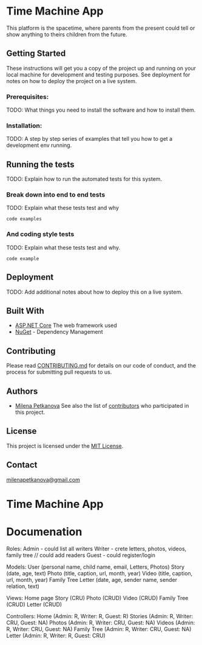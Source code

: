 # Time Machine App

This platform is the spacetime, where parents from the present could tell or show anything to theirs children from the future.

## Getting Started
These instructions will get you a copy of the project up and running on your local machine for development and testing purposes. See deployment for notes on how to deploy the project on a live system.

### Prerequisites:
TODO: What things you need to install the software and how to install them.

### Installation:
TODO: A step by step series of examples that tell you how to get a development env running.

## Running the tests
TODO: Explain how to run the automated tests for this system.

### Break down into end to end tests
TODO: Explain what these tests test and why
```
code examples
```

### And coding style tests
TODO: Explain what these tests test and why.
```
code example
```

## Deployment
TODO: Add additional notes about how to deploy this on a live system.

## Built With
- [ASP.NET Core](https://www.asp.net/core/overview/aspnet-vnext) The web framework used
- [NuGet](https://www.nuget.org/) - Dependency Management

## Contributing
Please read [CONTRIBUTING.md]() for details on our code of conduct, and the process for submitting pull requests to us.

## Authors
- [Milena Petkanova](https://github.com/MilenaPetkanova)
See also the list of [contributors](https://github.com/MilenaPetkanova/time-machine-app/graphs/contributors) who participated in this project.

## License
This project is licensed under the [MIT License](https://opensource.org/licenses/MIT).

## Contact
milenapetkanova@gmail.com


# Time Machine App 
# Documenation

Roles:
Admin - could list all writers
Writer - crete letters, photos, videos, family tree // could add readers
Guest - could register/login

Models:
User (personal name, child name, email, Letters, Photos) 
Story (date, age, text)
Photo (title, caption, url, month, year)
Video (title, caption, url, month, year)
Family Tree 
Letter (date, age, sender name, sender relation, text)

Views:
Home page 
Story (CRU)
Photo (CRUD)
Video (CRUD)
Family Tree (CRUD)
Letter (CRUD)

Controllers:
Home (Admin: R, Writer: R, Guest: R)
Stories (Admin: R, Writer: CRU, Guest: NA)
Photos (Admin: R, Writer: CRU, Guest: NA)
Videos (Admin: R, Writer: CRU, Guest: NA)
Family Tree (Admin: R, Writer: CRU, Guest: NA)
Letter (Admin: R, Writer: R, Guest: CRU)




